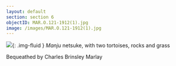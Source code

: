 ```yaml
---
layout: default
section: section 6
objectID: MAR.O.121-1912(1).jpg
image: /images/MAR.O.121-1912(1).jpg
---
```

![]({{site.baseurl}}/images/MAR.O.121-1912(1).jpg){: .img-fluid }
<em>Manju</em> netsuke, with two tortoises, rocks and grass

Bequeathed by Charles Brinsley Marlay

